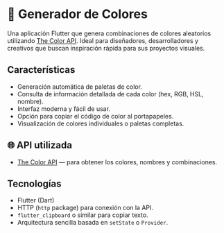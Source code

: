 # 🎨 Generador de Colores

Una aplicación Flutter que genera combinaciones de colores aleatorios utilizando [The Color API](https://www.thecolorapi.com). Ideal para diseñadores, desarrolladores y creativos que buscan inspiración rápida para sus proyectos visuales.

## Características

- Generación automática de paletas de color.
- Consulta de información detallada de cada color (hex, RGB, HSL, nombre).
- Interfaz moderna y fácil de usar.
- Opción para copiar el código de color al portapapeles.
- Visualización de colores individuales o paletas completas.

## 🌐 API utilizada

- [The Color API](https://www.thecolorapi.com) — para obtener los colores, nombres y combinaciones.

## Tecnologías

- Flutter (Dart)
- HTTP (`http` package) para conexión con la API.
- `flutter_clipboard` o similar para copiar texto.
- Arquitectura sencilla basada en `setState` o `Provider`.

